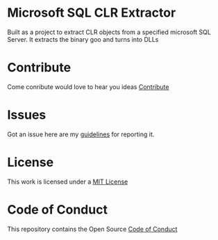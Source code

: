 # Microsoft SQL CLR Extractor
Built as a project to extract CLR objects from a specified microsoft SQL Server. It extracts the binary goo and turns into DLLs
  
# Contribute

Come conribute would love to hear you ideas [Contribute](https://github.com/SamB1990/MSSQL_CLR_Extractor/blob/master/CONTRIBUTING.md)

# Issues

Got an issue here are my [guidelines](https://github.com/SamB1990/MSSQL_CLR_Extractor/blob/master/CONTRIBUTING.md#issues) for reporting it.

# License

This work is licensed under a [MIT License](https://github.com/SamB1990/MSSQL_CLR_Extractor/blob/master/LICENSE)

# Code of Conduct

This repository contains the Open Source [Code of Conduct](https://github.com/SamB1990/MSSQL_CLR_Extractor/blob/master/CODE_OF_CONDUCT.md)
